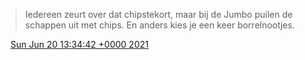 > Iedereen zeurt over dat chipstekort, maar bij de Jumbo puilen de schappen uit met chips\. En anders kies je een keer borrelnootjes\.

<img src="../../media/tweet.ico" width="12" /> [Sun Jun 20 13:34:42 +0000 2021](https://twitter.com/DromerDenker/status/1406606436021555206)